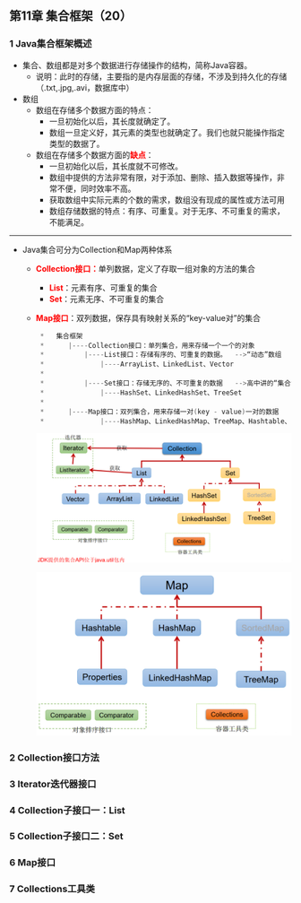 ## 第11章 集合框架（20）

### 1 Java集合框架概述

* 集合、数组都是对多个数据进行存储操作的结构，简称Java容器。
  * 说明：此时的存储，主要指的是内存层面的存储，不涉及到持久化的存储（.txt,.jpg,.avi，数据库中）
* 数组
  * 数组在存储多个数据方面的特点：
    *  一旦初始化以后，其长度就确定了。
    *  数组一旦定义好，其元素的类型也就确定了。我们也就只能操作指定类型的数据了。
  * 数组在存储多个数据方面的<font color=red>**缺点**</font>：
    * 一旦初始化以后，其长度就不可修改。
    * 数组中提供的方法非常有限，对于添加、删除、插入数据等操作，非常不便，同时效率不高。
    * 获取数组中实际元素的个数的需求，数组没有现成的属性或方法可用
    *  数组存储数据的特点：有序、可重复。对于无序、不可重复的需求，不能满足。

---

* Java集合可分为Collection和Map两种体系

  * <font color=red>**Collection接口：**</font>单列数据，定义了存取一组对象的方法的集合

    * <font color=red>**List**</font>：元素有序、可重复的集合
    * <font color=red>**Set**</font>：元素无序、不可重复的集合

  * <font color=red>**Map接口**</font>：双列数据，保存具有映射关系的“key-value对”的集合

    ```java
     *   集合框架
     *      |----Collection接口：单列集合，用来存储一个一个的对象
     *          |----List接口：存储有序的、可重复的数据。  -->“动态”数组
     *              |----ArrayList、LinkedList、Vector
     *
     *          |----Set接口：存储无序的、不可重复的数据   -->高中讲的“集合”
     *              |----HashSet、LinkedHashSet、TreeSet
     *
     *      |----Map接口：双列集合，用来存储一对(key - value)一对的数据   -->高中函数：y = f(x)
     *              |----HashMap、LinkedHashMap、TreeMap、Hashtable、Properties
    ```

    ![img](images/5.png)

    ![img](images/6.png)

### 2 Collection接口方法



### 3 Iterator迭代器接口



### 4 Collection子接口一：List



### 5 Collection子接口二：Set



### 6 Map接口



### 7 Collections工具类


